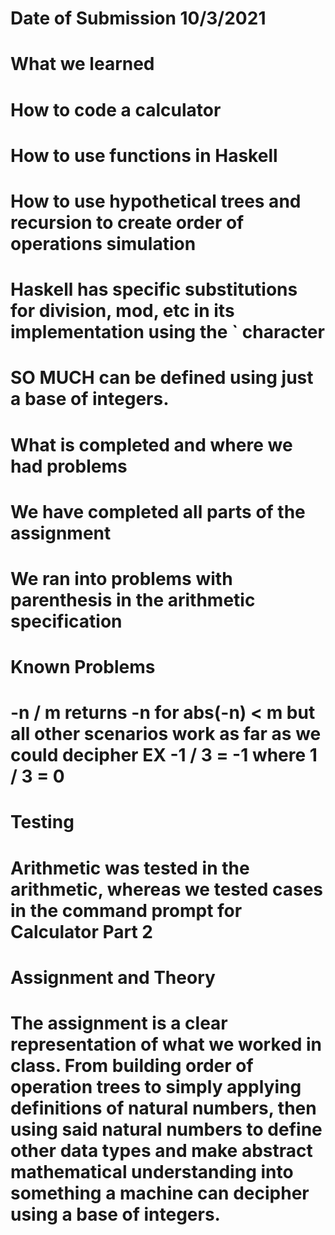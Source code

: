 # Date of Submission 10/3/2021

# What we learned
# How to code a calculator
# How to use functions in Haskell
# How to use hypothetical trees and recursion to create order of operations simulation
# Haskell has specific substitutions for division, mod, etc in its implementation using the ` character
# SO MUCH can be defined using just a base of integers.


# What is completed and where we had problems
# We have completed all parts of the assignment
# We ran into problems with parenthesis in the arithmetic specification


# Known Problems
# -n / m returns -n for abs(-n) < m but all other scenarios work as far as we could decipher EX -1 / 3 = -1 where 1 / 3 = 0


# Testing
# Arithmetic was tested in the arithmetic, whereas we tested cases in the command prompt for Calculator Part 2


# Assignment and Theory
# The assignment is a clear representation of what we worked in class. From building order of operation trees to simply applying definitions of natural numbers, then using said natural numbers to define other data types and make abstract mathematical understanding into something a machine can decipher using a base of integers.
